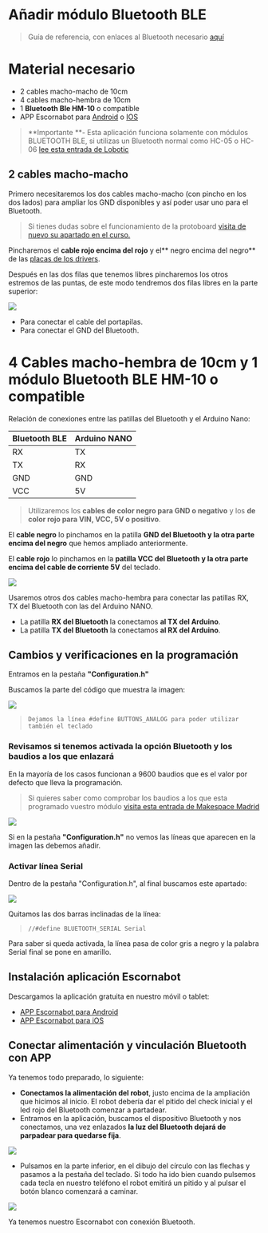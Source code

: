 # Añadir módulo Bluetooth BLE

> Guía de referencia, con enlaces al Bluetooth necesario  [aquí](https://pablorubma.cc/escornabot-versiondiy-bluetoothble/)

# Material necesario

* 2 cables macho-macho de 10cm
* 4 cables macho-hembra de 10cm
* 1 **Bluetooth Ble HM-10** o compatible
* APP Escornabot para [Android](https://play.google.com/store/apps/details?id=com.escornabotmobile) o [IOS](https://itunes.apple.com/es/app/escornabot-ble/id1349357499?mt=8)

> **Importante **- Esta aplicación funciona solamente con módulos BLUETOOTH BLE, si utilizas un Bluetooth normal como HC-05 o HC-06 [lee esta entrada de Lobotic](https://itunes.apple.com/es/app/escornabot-ble/id1349357499?mt=8)

## 2 cables macho-macho

Primero necesitaremos los dos cables macho-macho \(con pincho en los dos lados\) para ampliar los GND disponibles y así poder usar uno para el Bluetooth.

> Si tienes dudas sobre el funcionamiento de la protoboard [visita de nuevo su apartado en el curso.](/chapter1/protoboard-170-puntos.md)

Pincharemos el **cable rojo encima del rojo** y el** negro encima del negro** de las [placas de los drivers](/chapter1/drivers-uln2003.md).

Después en las dos filas que tenemos libres pincharemos los otros estremos de las puntas, de este modo tendremos dos filas libres en la parte superior:

![](/assets/Bluetooth-ampliar-pin.jpg)

* Para conectar el cable del portapilas.
* Para conectar el GND del Bluetooth.

# 4 Cables macho-hembra de 10cm y 1 módulo Bluetooth BLE HM-10 o compatible

Relación de conexiones entre las patillas del Bluetooth y el Arduino Nano:

| Bluetooth BLE | Arduino NANO |
| :--- | :--- |
| RX | TX |
| TX | RX |
| GND | GND |
| VCC | 5V |

> Utilizaremos los **cables de color negro para GND o negativo** y los **de color rojo para VIN, VCC, 5V o positivo**.

El **cable negro** lo pinchamos en la patilla **GND del Bluetooth y la otra parte encima del negro** que hemos ampliado anteriormente.

El **cable rojo** lo pinchamos en la **patilla VCC del Bluetooth y la otra parte encima del cable de corriente 5V** del teclado.

![](/assets/Bluetooth-corriente.jpg)

Usaremos otros dos cables macho-hembra para conectar las patillas RX, TX del Bluetooth con las del Arduino NANO.

* La patilla **RX del Bluetooth** la conectamos **al TX del Arduino**.
* La patilla **TX del Bluetooth** la conectamos **al RX del Arduino**.

## Cambios y verificaciones en la programación

Entramos en la pestaña **"Configuration.h"**

Buscamos la parte del código que muestra la imagen:

![](/assets/01_Bluetooth.png)

> `Dejamos la línea #define BUTTONS_ANALOG para poder utilizar también el teclado`

### Revisamos si tenemos activada la opción Bluetooth y los baudios a los que enlazará

En la mayoría de los casos funcionan a 9600 baudios que es el valor por defecto que lleva la programación.

> Si quieres saber como comprobar los baudios a los que esta programado vuestro módulo [visita esta entrada de Makespace Madrid](http://wiki.makespacemadrid.org/index.php?title=Módulo_HM-10)

![](/assets/Bluetooth-activado.png)

Si en la pestaña **"Configuration.h"** no vemos las líneas que aparecen en la imagen las debemos añadir.

### Activar línea Serial

Dentro de la pestaña "Configuration.h", al final buscamos este apartado:

![](/assets/Escornabot-BTBLE-DefineSerial.png)

Quitamos las dos barras inclinadas de la línea:

> `//#define BLUETOOTH_SERIAL Serial`

Para saber si queda activada, la línea pasa de color gris a negro y la palabra Serial final se pone en amarillo.

## Instalación aplicación Escornabot

Descargamos la aplicación gratuita en nuestro móvil o tablet:

* [APP Escornabot para Android](https://play.google.com/store/apps/details?id=com.escornabotmobile)
* [APP Escornabot para iOS](https://itunes.apple.com/es/app/escornabot-ble/id1349357499?mt=8)

## Conectar alimentación y vinculación Bluetooth con APP

Ya tenemos todo preparado, lo siguiente:

* **Conectamos la alimentación del robot**, justo encima de la ampliación que hicimos al inicio. El robot debería dar el pitido del check inicial y el led rojo del Bluetooth comenzar a partadear.
* Entramos en la aplicación, buscamos el dispositivo Bluetooth y nos conectamos, una vez enlazados **la luz del Bluetooth dejará de parpadear para quedarse fija**.

![](/assets/APP-enlace.png)

* Pulsamos en la parte inferior, en el dibujo del círculo con las flechas y pasamos a la pestaña del teclado. Si todo ha ido bien cuando pulsemos cada tecla en nuestro teléfono el robot emitirá un pitido y al pulsar el botón blanco comenzará a caminar.

![](/assets/APP-conexion.png)

Ya tenemos nuestro Escornabot con conexión Bluetooth.








